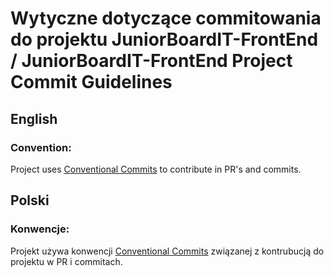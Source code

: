 # Wytyczne dotyczące commitowania do projektu JuniorBoardIT-FrontEnd / JuniorBoardIT-FrontEnd Project Commit Guidelines

## English

### Convention:

Project uses [Conventional Commits](https://www.conventionalcommits.org/en/v1.0.0/#summary) to contribute in PR's and commits.

## Polski

### Konwencje:

Projekt używa konwencji [Conventional Commits](https://www.conventionalcommits.org/en/v1.0.0/#summary) związanej z kontrubucją do projektu w PR i commitach.

